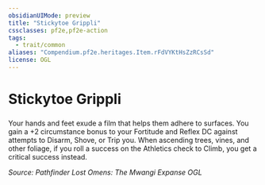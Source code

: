 ```yaml
---
obsidianUIMode: preview
title: "Stickytoe Grippli"
cssclasses: pf2e,pf2e-action
tags:
  - trait/common
aliases: "Compendium.pf2e.heritages.Item.rFdVYKtHsZzRCsSd"
license: OGL
---
```

# Stickytoe Grippli

### 






Your hands and feet exude a film that helps them adhere to surfaces. You gain a +2 circumstance bonus to your Fortitude and Reflex DC against attempts to Disarm, Shove, or Trip you. When ascending trees, vines, and other foliage, if you roll a success on the Athletics check to Climb, you get a critical success instead.

*Source: Pathfinder Lost Omens: The Mwangi Expanse*
*OGL*